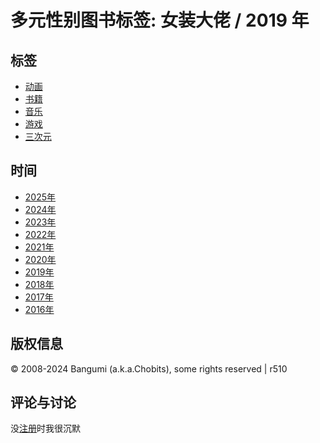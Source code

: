 # 多元性别图书标签: 女装大佬 / 2019 年

## 标签

-   [动画](/anime/tag/%E5%A5%B3%E8%A3%85%E5%A4%A7%E4%BD%AC)
-   [书籍](/book/tag/%E5%A5%B3%E8%A3%85%E5%A4%A7%E4%BD%AC)
-   [音乐](/music/tag/%E5%A5%B3%E8%A3%85%E5%A4%A7%E4%BD%AC)
-   [游戏](/game/tag/%E5%A5%B3%E8%A3%85%E5%A4%A7%E4%BD%AC)
-   [三次元](/real/tag/%E5%A5%B3%E8%A3%85%E5%A4%A7%E4%BD%AC)

## 时间

-   [2025年](/book/tag/%E5%A5%B3%E8%A3%85%E5%A4%A7%E4%BD%AC/airtime/2025)
-   [2024年](/book/tag/%E5%A5%B3%E8%A3%85%E5%A4%A7%E4%BD%AC/airtime/2024)
-   [2023年](/book/tag/%E5%A5%B3%E8%A3%85%E5%A4%A7%E4%BD%AC/airtime/2023)
-   [2022年](/book/tag/%E5%A5%B3%E8%A3%85%E5%A4%A7%E4%BD%AC/airtime/2022)
-   [2021年](/book/tag/%E5%A5%B3%E8%A3%85%E5%A4%A7%E4%BD%AC/airtime/2021)
-   [2020年](/book/tag/%E5%A5%B3%E8%A3%85%E5%A4%A7%E4%BD%AC/airtime/2020)
-   [2019年](/book/tag/%E5%A5%B3%E8%A3%85%E5%A4%A7%E4%BD%AC/airtime/2019)
-   [2018年](/book/tag/%E5%A5%B3%E8%A3%85%E5%A4%A7%E4%BD%AC/airtime/2018)
-   [2017年](/book/tag/%E5%A5%B3%E8%A3%85%E5%A4%A7%E4%BD%AC/airtime/2017)
-   [2016年](/book/tag/%E5%A5%B3%E8%A3%85%E5%A4%A7%E4%BD%AC/airtime/2016)

## 版权信息

© 2008-2024 Bangumi (a.k.a.Chobits), some rights reserved | r510

## 评论与讨论

没[注册](https://bangumi.tv/signup)时我很沉默